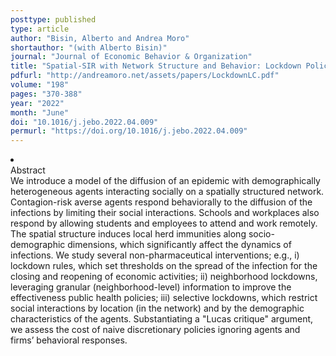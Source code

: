 ```yaml
---
posttype: published
type: article
author: "Bisin, Alberto and Andrea Moro"
shortauthor: "(with Alberto Bisin)"
journal: "Journal of Economic Behavior & Organization"
title: "Spatial-SIR with Network Structure and Behavior: Lockdown Policies and the Lucas Critique"
pdfurl: "http://andreamoro.net/assets/papers/LockdownLC.pdf"
volume: "198"
pages: "370-388"
year: "2022"
month: "June"
doi: "10.1016/j.jebo.2022.04.009"
permurl: "https://doi.org/10.1016/j.jebo.2022.04.009"
---
```


<li class='acc_hide'> <div class="title">Abstract</div>
We introduce a model of the diffusion of an epidemic with demographically heterogeneous agents interacting socially on a spatially structured network. Contagion-risk averse agents respond behaviorally to the diffusion of the infections by limiting their social interactions. Schools and workplaces also respond by allowing students and employees to attend and work remotely. The spatial structure induces local herd immunities along socio-demographic dimensions, which significantly affect the dynamics of infections. We study several non-pharmaceutical interventions; e.g., i) lockdown rules, which set thresholds on the spread of the infection for the closing and reopening of economic activities; ii) neighborhood lockdowns, leveraging granular (neighborhood-level) information to improve the effectiveness public health policies; iii) selective lockdowns, which restrict social interactions by location (in the network) and by the demographic characteristics of the agents. Substantiating a "Lucas critique" argument, we assess the cost of naive discretionary policies ignoring agents and firms’ behavioral responses.
</li>
